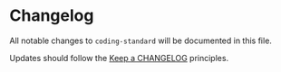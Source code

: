 # Changelog

All notable changes to `coding-standard` will be documented in this file.

Updates should follow the [Keep a CHANGELOG](http://keepachangelog.com/) principles.
